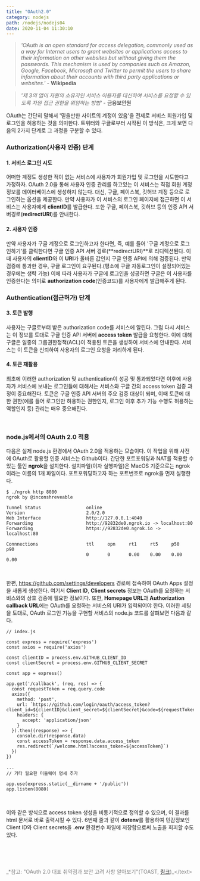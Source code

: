 ```yaml
---
title: "OAuth2.0"
category: nodejs
path: /nodejs/nodejs04
date: 2020-11-04 11:30:10
---
```


> _'OAuth is an open standard for access delegation, commonly used as a way for Internet users to grant websites or applications access to their information on other websites but without giving them the passwords. This mechanism is used by companies such as Amazon, Google, Facebook, Microsoft and Twitter to permit the users to share information about their accounts with third party applications or websites.'_ - **Wikipedia**

> _'제 3의 앱이 자원의 소유자인 서비스 이용자를 대신하여 서비스를 요청할 수 있도록 자원 접근 권한을 위임하는 방법'_ - **금융보안원**

OAuth는 간단히 말해서 '믿을만한 사이트의 계정이 있음'을 전제로 서비스 회원가입 및 로그인을 허용하는 것을 의미한다. 트위터와 구글로부터 시작된 이 방식은, 크게 보면 다음의 2가지 단계로 그 과정을 구분할 수 있다.

### Authorization(사용자 인증) 단계

#### 1. 서비스 로그인 시도

어떠한 계정도 생성한 적이 없는 서비스에 사용자가 회원가입 및 로그인을 시도한다고 가정하자. OAuth 2.0을 통해 사용자 인증 관리를 하고있는 이 서비스는 직접 회원 계정정보를 데이터베이스에 생성하지 않는다. 대신, 구글, 페이스북, 깃허브 계정 등으로 로그인하는 옵션을 제공한다. 만약 사용자가 이 서비스의 로그인 페이지에 접근하면 이 서비스는 사용자에게 **clientID**를 발급한다. 또한 구글, 페이스북, 깃허브 등의 인증 API 서버경로(**redirectURI**)를 안내한다.

#### 2. 사용자 인증

만약 사용자가 구글 계정으로 로그인하고자 한다면, 즉, 예를 들어 '구글 계정으로 로그인하기'를 클릭한다면 구글 인증 API 서버 경로(**redirectURI)**로 리디렉션된다. 이때 사용자의 **clientID**와 이 **URI**가 올바른 값인지 구글 인증 API에 의해 검증된다. 만약 검증에 통과한 경우, 구글 로그인이 요구된다.(평소에 구글 자동로그인이 설정되어있는 경우에는 생략 가능) 이에 따라 사용자가 구글에 로그인을 성공하면 구글은 이 사용자를 인증한다는 의미로 **authorization code**(인증코드)를 사용자에게 발급해주게 된다.

### Authentication(접근허가) 단계

#### 3. 토큰 발행

사용자는 구글로부터 받은 authorization code를 서비스에 알린다. 그럼 다시 서비스는 이 정보를 토대로 구글 인증 API 서버에 **access token** 발급을 요청한다. 이에 대해 구글은 일종의 그룹권한정책(ACL)이 적용된 토큰을 생성하여 서비스에 안내한다. 서비스는 이 토큰을 신뢰하여 사용자의 로그인 요청을 처리하게 된다.

#### 4. 토큰 재활용

최초에 이러한 authorization 및 authentication이 성공 및 통과되었다면 이후에 사용자가 서비스에 보내는 로그인들에 대해서는 서비스와 구글 간의 access token 검증 과정이 중요해진다. 토큰은 구글 인증 API 서버의 주요 검증 대상이 되며, 이때 토큰에 대한 권한(예를 들어 로그인만 허용하는 권한인지, 로그인 이후 추가 기능 수행도 허용하는 역할인지 등) 관리는 매우 중요해진다.

<br>

### node.js에서의 OAuth 2.0 적용

다음은 실제 node.js 환경에서 OAuth 2.0을 적용하는 모습이다. 이 작업을 위해 사전에 OAuth로 활용할 인증 서비스는 Github이다. 간단한 포트포워딩과 NAT를 적용할 수 있는 툴인 **ngrok**을 설치한다. 설치파일(이자 실행파일)은 MacOS 기준으로는 ngrok이라는 이름의 1개 파일이다. 포트포워딩하고자 하는 포트번호로 ngrok을 먼저 실행한다.

```
$ ./ngrok http 8080
ngrok by @inconshreveable

Tunnel Status                 online
Version                       2.0/2.0
Web Interface                 http://127.0.0.1:4040
Forwarding                    http://92832de0.ngrok.io -> localhost:80
Forwarding                    https://92832de0.ngrok.io -> localhost:80

Connnections                  ttl     opn     rt1     rt5     p50     p90
                              0       0       0.00    0.00    0.00    0.00
```

<br>

한편, https://github.com/settings/developers 경로에 접속하여 OAuth Apps 설정을 새롭게 생성한다. 여기서 **Client ID**, **Client secrets** 정보는 OAuth를 요청하는 서비스와의 상호 검증에 필요한 정보이다. 또한, **Homepage URL**과 **Authorization callback URL**에는 OAuth를 요청하는 서비스의 URI가 입력되어야 한다. 이러한 세팅을 토대로, OAuth 로그인 기능을 구현할 서비스의 node.js 코드를 살펴보면 다음과 같다.

```jsx{numberLines: true}
// index.js

const express = require('express')
const axios = require('axios')

const clientID = process.env.GITHUB_CLIENT_ID
const clientSecret = process.env.GITHUB_CLIENT_SECRET

const app = express()

app.get('/callback', (req, res) => {
  const requestToken = req.query.code
  axios({
    method: 'post',
    url: `https://github.com/login/oauth/access_token?client_id=${clientID}&client_secret=${clientSecret}&code=${requestToken}`,
    headers: {
      accept: 'application/json'
    }
  }).then((response) => {
    console.dir(response.data)
    const accessToken = response.data.access_token
    res.redirect(`/welcome.html?access_token=${accessToken}`)
  })
})

...
// 기타 필요한 미들웨어 명세 추가

app.use(express.static(__dirname + '/public'))
app.listen(8080)
```

<br>

이와 같은 방식으로 access token 생성을 비동기적으로 정의할 수 있으며, 이 결과를 html 문서로 바로 출력시킬 수 있다. 6번째 줄과 같이 **dotenv**를 활용하여 민감정보인 Client ID와 Client secrets을 **.env** 환경변수 파일에 저장함으로써 노출을 회피할 수도 있다.

<br>
<br>
<br>

<text style="color:gray">_\*참고: "OAuth 2.0 대표 취약점과 보안 고려 사항 알아보기"(TOAST, [링크](https://meetup.toast.com/posts/105#:~:text=OAuth%202.0%EC%9D%80%20%EB%8B%A4%EC%96%91%ED%95%9C%20%ED%94%8C%EB%9E%AB%ED%8F%BC,%EC%9C%84%ED%95%9C%20%EC%82%B0%EC%97%85%20%ED%91%9C%EC%A4%80%20%ED%94%84%EB%A1%9C%ED%86%A0%EC%BD%9C%EC%9E%85%EB%8B%88%EB%8B%A4.&text=OAuth%202.0%EC%9D%80%20%ED%8E%98%EC%9D%B4%EC%8A%A4%EB%B6%81,%ED%95%98%EA%B8%B0%20%EC%9C%84%ED%95%9C%20%ED%91%9C%EC%A4%80%20%ED%94%84%EB%A1%9C%ED%86%A0%EC%BD%9C%EC%9E%85%EB%8B%88%EB%8B%A4.))_</text>
